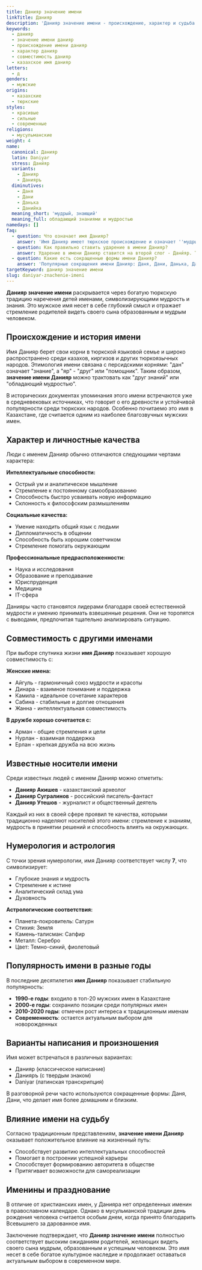 ```yaml
---
title: Данияр значение имени
linkTitle: Данияр
description: 'Данияр значение имени - происхождение, характер и судьба. Узнайте историю казахского имени Данияр, его влияние на личность и совместимость.'
keywords:
  - данияр
  - значение имени данияр
  - происхождение имени данияр
  - характер данияр
  - совместимость данияр
  - казахское имя данияр
letters:
  - д
genders:
  - мужские
origins:
  - казахские
  - тюркские
styles:
  - красивые
  - сильные
  - современные
religions:
  - мусульманские
weight: 4
name:
  canonical: Данияр
  latin: Daniyar
  stress: Дани́яр
  variants:
    - Данияр
    - Данияръ
  diminutives:
    - Даня
    - Дани
    - Данька
    - Данийка
  meaning_short: 'мудрый, знающий'
  meaning_full: обладающий знаниями и мудростью
namedays: []
faq:
  - question: Что означает имя Данияр?
    answer: 'Имя Данияр имеет тюркское происхождение и означает ''мудрый'', ''знающий'', ''обладающий знаниями''. Это имя символизирует ум, мудрость и стремление к познанию.'
  - question: Как правильно ставить ударение в имени Данияр?
    answer: Ударение в имени Данияр ставится на второй слог - Дани́яр. Такое произношение является классическим и наиболее распространенным.
  - question: Какие есть сокращенные формы имени Данияр?
    answer: 'Популярные сокращения имени Данияр: Даня, Дани, Данька, Данийка. В семейном кругу часто используют ласковую форму Данечка.'
targetKeyword: данияр значение имени
slug: daniyar-znachenie-imeni
---
```


**Данияр значение имени** раскрывается через богатую тюркскую традицию наречения детей именами, символизирующими мудрость и знания. Это мужское имя несет в себе глубокий смысл и отражает стремление родителей видеть своего сына образованным и мудрым человеком.

## Происхождение и история имени

Имя Данияр берет свои корни в тюркской языковой семье и широко распространено среди казахов, киргизов и других тюркоязычных народов. Этимология имени связана с персидскими корнями: "дан" означает "знание", а "яр" - "друг" или "помощник". Таким образом, **значение имени Данияр** можно трактовать как "друг знаний" или "обладающий мудростью".

В исторических документах упоминания этого имени встречаются уже в средневековых источниках, что говорит о его древности и устойчивой популярности среди тюркских народов. Особенно почитаемо это имя в Казахстане, где считается одним из наиболее благозвучных мужских имен.

## Характер и личностные качества

Люди с именем Данияр обычно отличаются следующими чертами характера:

**Интеллектуальные способности:**
- Острый ум и аналитическое мышление
- Стремление к постоянному самообразованию
- Способность быстро усваивать новую информацию
- Склонность к философским размышлениям

**Социальные качества:**
- Умение находить общий язык с людьми
- Дипломатичность в общении
- Способность быть хорошим советчиком
- Стремление помогать окружающим

**Профессиональные предрасположенности:**
- Наука и исследования
- Образование и преподавание
- Юриспруденция
- Медицина
- IT-сфера

Данияры часто становятся лидерами благодаря своей естественной мудрости и умению принимать взвешенные решения. Они не торопятся с выводами, предпочитая тщательно анализировать ситуацию.

## Совместимость с другими именами

При выборе спутника жизни **имя Данияр** показывает хорошую совместимость с:

**Женские имена:**
- Айгуль - гармоничный союз мудрости и красоты
- Динара - взаимное понимание и поддержка
- Камила - идеальное сочетание характеров
- Сабина - стабильные и долгие отношения
- Жанна - интеллектуальная совместимость

**В дружбе хорошо сочетается с:**
- Арман - общие стремления и цели
- Нурлан - взаимная поддержка
- Ерлан - крепкая дружба на всю жизнь

## Известные носители имени

Среди известных людей с именем Данияр можно отметить:

- **Данияр Акишев** - казахстанский археолог
- **Данияр Сугралинов** - российский писатель-фантаст
- **Данияр Утешов** - журналист и общественный деятель

Каждый из них в своей сфере проявил те качества, которыми традиционно наделяют носителей этого имени: стремление к знаниям, мудрость в принятии решений и способность влиять на окружающих.

## Нумерология и астрология

С точки зрения нумерологии, имя Данияр соответствует числу **7**, что символизирует:
- Глубокие знания и мудрость
- Стремление к истине
- Аналитический склад ума
- Духовность

**Астрологические соответствия:**
- Планета-покровитель: Сатурн
- Стихия: Земля
- Камень-талисман: Сапфир
- Металл: Серебро
- Цвет: Темно-синий, фиолетовый

## Популярность имени в разные годы

В последние десятилетия **имя Данияр** показывает стабильную популярность:

- **1990-е годы**: входило в топ-20 мужских имен в Казахстане
- **2000-е годы**: сохранило позиции среди популярных имен
- **2010-2020 годы**: отмечен рост интереса к традиционным именам
- **Современность**: остается актуальным выбором для новорожденных

## Варианты написания и произношения

Имя может встречаться в различных вариантах:
- Данияр (классическое написание)
- Данияръ (с твердым знаком)
- Daniyar (латинская транскрипция)

В разговорной речи часто используются сокращенные формы: Даня, Дани, что делает имя более домашним и близким.

## Влияние имени на судьбу

Согласно традиционным представлениям, **значение имени Данияр** оказывает положительное влияние на жизненный путь:

- Способствует развитию интеллектуальных способностей
- Помогает в построении успешной карьеры
- Способствует формированию авторитета в обществе
- Притягивает возможности для самореализации

## Именины и празднование

В отличие от христианских имен, у Данияра нет определенных именин в православном календаре. Однако в мусульманской традиции день рождения человека считается особым днем, когда принято благодарить Всевышнего за дарованное имя.

Заключение подтверждает, что **Данияр значение имени** полностью соответствует высоким ожиданиям родителей, желающих видеть своего сына мудрым, образованным и успешным человеком. Это имя несет в себе богатое культурное наследие и продолжает оставаться актуальным выбором в современном мире.
